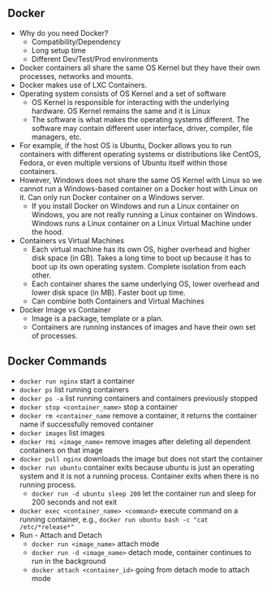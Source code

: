 ## Docker

- Why do you need Docker?
    - Compatibility/Dependency
    - Long setup time
    - Different Dev/Test/Prod environments
- Docker containers all share the same OS Kernel but they have their own processes, networks and mounts. 
- Docker makes use of LXC Containers.
- Operating system consists of OS Kernel and a set of software
    - OS Kernel is responsible for interacting with the underlying hardware. OS Kernel remains the same and it is Linux
    - The software is what makes the operating systems different. The software may contain different user interface, driver, compiler, file managers, etc.
- For example, if the host OS is Ubuntu, Docker allows you to run containers with different operating systems or distributions like CentOS, Fedora, or even multiple versions of Ubuntu itself within those containers.
- However, Windows does not share the same OS Kernel with Linux so we cannot run a Windows-based container on a Docker host with Linux on it. Can only run Docker container on a Windows server.
    - If you install Docker on Windows and run a Linux container on Windows, you are not really running a Linux container on Windows. Windows runs a Linux container on a Linux Virtual Machine under the hood. 
- Containers vs Virtual Machines
    - Each virtual machine has its own OS, higher overhead and higher disk space (in GB). Takes a long time to boot up because it has to boot up its own operating system. Complete isolation from each other.
    - Each container shares the same underlying OS, lower overhead and lower disk space (in MB). Faster boot up time.
    - Can combine both Containers and Virtual Machines
- Docker Image vs Container
    - Image is a package, template or a plan.
    - Containers are running instances of images and have their own set of processes.

## Docker Commands

- `docker run nginx` start a container
- `docker ps` list running containers
- `docker ps -a` list running containers and containers previously stopped
- `docker stop <container_name>` stop a container
- `docker rm <container_name` remove a container, it returns the container name if successfully removed container
- `docker images` list images
- `docker rmi <image_name>` remove images after deleting all dependent containers on that image
- `docker pull nginx` downloads the image but does not start the container
- `docker run ubuntu` container exits because ubuntu is just an operating system and it is not a running process. Container exits when there is no running process.
    - `docker run -d ubuntu sleep 200` let the container run and sleep for 200 seconds and not exit
- `docker exec <container_name> <command>` execute command on a running container, e.g., `docker run ubuntu bash -c "cat /etc/*release*"`
- Run - Attach and Detach
    - `docker run <image_name>` attach mode
    - `docker run -d <image_name>` detach mode, container continues to run in the background
    - `docker attach <container_id>` going from detach mode to attach mode
